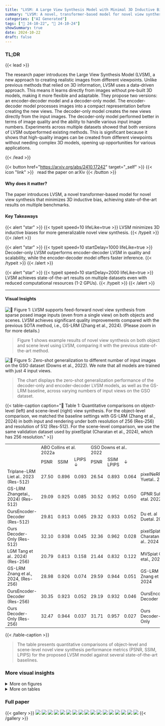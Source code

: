 ```yaml
---
title: "LVSM: A Large View Synthesis Model with Minimal 3D Inductive Bias"
summary: "LVSM: A novel, transformer-based model for novel view synthesis that surpasses prior methods by minimizing 3D inductive bias and achieving state-of-the-art quality."
categories: ["AI Generated"]
tags: ["🔖 24-10-22", "🤗 24-10-24"]
showSummary: true
date: 2024-10-22
draft: false
---
```


### TL;DR


{{< lead >}}

The research paper introduces the Large View Synthesis Model (LVSM), a new approach to creating realistic images from different viewpoints. Unlike previous methods that relied on 3D information, LVSM uses a data-driven approach. This means it learns directly from images without pre-built 3D models, making it more flexible and adaptable. They propose two versions: an encoder-decoder model and a decoder-only model. The encoder-decoder model processes images into a compact representation before creating the new views. The decoder-only model creates the new views directly from the input images.  The decoder-only model performed better in terms of image quality and the ability to handle various input image numbers. Experiments across multiple datasets showed that both versions of LVSM outperformed existing methods. This is significant because it shows that high-quality images can be created from different viewpoints without needing complex 3D models, opening up opportunities for various applications.

{{< /lead >}}


{{< button href="https://arxiv.org/abs/2410.17242" target="_self" >}}
{{< icon "link" >}} &nbsp; read the paper on arXiv
{{< /button >}}

#### Why does it matter?
The paper introduces LVSM, a novel transformer-based model for novel view synthesis that minimizes 3D inductive bias, achieving state-of-the-art results on multiple benchmarks.
#### Key Takeaways

{{< alert "star" >}}
{{< typeit speed=10 lifeLike=true >}} LVSM minimizes 3D inductive biases for more generalizable novel view synthesis. {{< /typeit >}}
{{< /alert >}}

{{< alert "star" >}}
{{< typeit speed=10 startDelay=1000 lifeLike=true >}} Decoder-only LVSM outperforms encoder-decoder LVSM in quality and scalability, while the encoder-decoder model offers faster inference. {{< /typeit >}}
{{< /alert >}}

{{< alert "star" >}}
{{< typeit speed=10 startDelay=2000 lifeLike=true >}} LVSM achieves state-of-the-art results on multiple datasets even with reduced computational resources (1-2 GPUs). {{< /typeit >}}
{{< /alert >}}

------
#### Visual Insights



![](figures/figures_2_0.png "🔼 Figure 1: LVSM supports feed-forward novel view synthesis from sparse posed image inputs (even from a single view) on both objects and scenes. LVSM achieves significant quality improvements compared with the previous SOTA method, i.e., GS-LRM (Zhang et al., 2024). (Please zoom in for more details.)")

> Figure 1 shows example results of novel view synthesis on both object and scene level using LVSM, comparing it with the previous state-of-the-art method.





![](charts/charts_10_0.png "🔼 Figure 5: Zero-shot generalization to different number of input images on the GSO dataset (Downs et al., 2022). We note that all models are trained with just 4 input views.")

> The chart displays the zero-shot generalization performance of the decoder-only and encoder-decoder LVSM models, as well as the GS-LRM baseline, across varying numbers of input views on the GSO dataset.





{{< table-caption caption="🔽 Table 1: Quantitative comparisons on object-level (left) and scene-level (right) view synthesis. For the object-level comparison, we matched the baseline settings with GS-LRM (Zhang et al., 2024) in both input and rendering under both resolution of 256 (Res-256) and resolution of 512 (Res-512). For the scene-level comparison, we use the same validation dataset used by pixelSplat (Charatan et al., 2024), which has 256 resolution." >}}
<br><table id='1' style='font-size:14px'><tr><td rowspan="2"></td><td colspan="3">ABO Collins et al. 2022a</td><td colspan="3">GSO Downs et al.. 2022</td><td></td><td colspan="3">RealEstate10k Zhou et al. 2018)</td></tr><tr><td>PSNR</td><td>SSIM</td><td>LPIPS ↓</td><td>PSNR</td><td>SSIM LPIPS</td><td>↓</td><td></td><td>PSNR ↑</td><td>SSIM</td><td>LPIPS ↓</td></tr><tr><td>Triplane-LRM Liet al.. 2023 (Res-512)</td><td>27.50</td><td>0.896</td><td>0.093</td><td>26.54</td><td>0.893</td><td>0.064</td><td>pixelNeRF Yuetal.. 2021</td><td>20.43</td><td>0.589</td><td>0.550</td></tr><tr><td>GS-LRM Zhangetai., 2024) (Res-512)</td><td>29.09</td><td>0.925</td><td>0.085</td><td>30.52</td><td>0.952</td><td>0.050</td><td>GPNR Suhail etal. 2022a</td><td>24.11</td><td>0.793</td><td>0.255</td></tr><tr><td>OursEncoder-Decoder (Res-512)</td><td>29.81</td><td>0.913</td><td>0.065</td><td>29.32</td><td>0.933</td><td>0.052</td><td>Du et. al Duetal. 2023,</td><td>24.78</td><td>0.820</td><td>0.213</td></tr><tr><td>Ours Decoder-Only (Res-512)</td><td>32.10</td><td>0.938</td><td>0.045</td><td>32.36</td><td>0.962</td><td>0.028</td><td>pixelSplat Charatan et al.. 2024</td><td>26.09</td><td>0.863</td><td>0.136</td></tr><tr><td>LGM Tang et al.. 2024) (Res-256)</td><td>20.79</td><td>0.813</td><td>0.158</td><td>21.44</td><td>0.832</td><td>0.122</td><td>MVSpiat Cnen etal., 2024</td><td>26.39</td><td>0.869</td><td>0.128</td></tr><tr><td>GS-LRM Znang et al., 2024, (Res-256)</td><td>28.98</td><td>0.926</td><td>0.074</td><td>29.59</td><td>0.944</td><td>0.051</td><td>GS-LRM Znang et al., 2024</td><td>28.10</td><td>0.892</td><td>0.114</td></tr><tr><td>OursEncoder-Decoder (Res-256)</td><td>30.35</td><td>0.923</td><td>0.052</td><td>29.19</td><td>0.932</td><td>0.046</td><td>OursEncoder-Decoder</td><td>28.58</td><td>0.893</td><td>0.114</td></tr><tr><td>Ours Decoder-Only (Res-256)</td><td>32.47</td><td>0.944</td><td>0.037</td><td>31.71</td><td>0.957</td><td>0.027</td><td>Ours Decoder-Only</td><td>29.67</td><td>0.906</td><td>0.098</td></tr></table>{{< /table-caption >}}

> The table presents quantitative comparisons of object-level and scene-level novel view synthesis performance metrics (PSNR, SSIM, LPIPS) for the proposed LVSM model against several state-of-the-art baselines.



### More visual insights

<details>
<summary>More on figures
</summary>


![](figures/figures_4_0.png "🔼 Figure 2: LVSM model architecture. LVSM first patchifies the posed input images into tokens. The target view to be synthesized is represented by its Plücker ray embeddings and is also tokenized. The input view and target tokens are sent to a full transformer-based model to predict the tokens that are used to regress the target view pixels. We study two LVSM transformer architectures, as a Decoder-only architecture (left) and a Encoder-Decoder architecture (right).")

> The figure illustrates the two transformer-based architectures of the Large View Synthesis Model (LVSM): a decoder-only architecture and an encoder-decoder architecture, both designed for novel view synthesis from sparse image inputs.


![](figures/figures_7_0.png "🔼 Figure 3: Object-level visual comparison at 512 resolution. Given 4 sparse input posed images (leftmost column), we compare our high-res object-level novel-view rendering results with two baselines: Instant3D’s Triplane-LRM (Li et al., 2023) and GS-LRM (Res-512) (Zhang et al., 2024) . Both our Encoder-Decoder and Decoder-Only models exhibit fewer floaters (first example) and fewer blurry artifacts (second example), compared to the baselines. Our Decoder-Only model effectively handles complex geometry, including small holes (third example) and thin structures (fourth example). Additionally, it preserves the details of high-frequency texture (last example).")

> Figure 3 shows a qualitative comparison of object-level novel view synthesis results from four different methods at 512 resolution, highlighting the superior performance of the proposed LVSM in handling complex geometries and high-frequency textures.


![](figures/figures_8_0.png "🔼 Figure 4: Scene-level visual comparison. We evaluate our encoder-decoder and decoder-only models on scene-level view synthesis, comparing them against the prior leading baseline methods, namely pixelSplat (Charatan et al., 2024), MVSplat (Chen et al., 2024), and GS-LRM (Zhang et al., 2024). Our methods exhibit fewer texture and geometric artifacts, generate more accurate and realistic specular reflections, and are closer to the ground truth images.")

> Figure 4 shows a qualitative comparison of scene-level view synthesis results between the proposed LVSM and several baseline methods, highlighting the improved quality and realism of LVSM.


![](figures/figures_16_0.png "🔼 Figure 3: Object-level visual comparison at 512 resolution. Given 4 sparse input posed images (leftmost column), we compare our high-res object-level novel-view rendering results with two baselines: Instant3D’s Triplane-LRM (Li et al., 2023) and GS-LRM (Res-512) (Zhang et al., 2024) . Both our Encoder-Decoder and Decoder-Only models exhibit fewer floaters (first example) and fewer blurry artifacts (second example), compared to the baselines. Our Decoder-Only model effectively handles complex geometry, including small holes (third example) and thin structures (fourth example). Additionally, it preserves the details of high-frequency texture (last example).")

> Figure 3 shows a comparison of object-level novel view rendering results from the proposed LVSM model against two baseline methods, highlighting the superior performance of LVSM in terms of fewer artifacts and better handling of complex geometries.


</details>




<details>
<summary>More on tables
</summary>


{{< table-caption caption="🔽 Table 1: Quantitative comparisons on object-level (left) and scene-level (right) view synthesis. For the object-level comparison, we matched the baseline settings with GS-LRM (Zhang et al., 2024) in both input and rendering under both resolution of 256 (Res-256) and resolution of 512 (Res-512). For the scene-level comparison, we use the same validation dataset used by pixelSplat (Charatan et al., 2024), which has 256 resolution." >}}
<table id='1' style='font-size:14px'><tr><td></td><td colspan="3">RealEstate10k Zhou et al. 2018)</td></tr><tr><td></td><td>PSNR ↑</td><td>SSIM</td><td>LPIPS ↓</td></tr><tr><td>Ours Encoder-Decoder (6 + 18)</td><td>28.32</td><td>0.888</td><td>0.117</td></tr><tr><td>Ours Encoder-Decoder (12 + 12)</td><td>27.39</td><td>0.869</td><td>0.137</td></tr><tr><td>Ours Encoder-Decoder (18 +6)</td><td>26.80</td><td>0.855</td><td>0.152</td></tr><tr><td>Ours Decoder-Only (24 layers)</td><td>28.89</td><td>0.894</td><td>0.108</td></tr><tr><td>Ours Decoder-Only (18 layers)</td><td>28.77</td><td>0.892</td><td>0.109</td></tr><tr><td>Ours Decoder-Only (12 layers)</td><td>28.61</td><td>0.890</td><td>0.111</td></tr><tr><td>Ours Decoder-Only (6 layers)</td><td>27.62</td><td>0.869</td><td>0.129</td></tr></table>{{< /table-caption >}}

> Table 1 quantitatively compares the performance of the proposed LVSM model against various baselines on object-level and scene-level view synthesis tasks, using PSNR, SSIM, and LPIPS metrics.


{{< table-caption caption="🔽 Table 1: Quantitative comparisons on object-level (left) and scene-level (right) view synthesis. For the object-level comparison, we matched the baseline settings with GS-LRM (Zhang et al., 2024) in both input and rendering under both resolution of 256 (Res-256) and resolution of 512 (Res-512). For the scene-level comparison, we use the same validation dataset used by pixelSplat (Charatan et al., 2024), which has 256 resolution." >}}
<br><table id='3' style='font-size:14px'><tr><td></td><td colspan="3">GSO Downs et al. 2022</td></tr><tr><td></td><td>PSNR ↑</td><td>SSIM T</td><td>LPIPS ↓</td></tr><tr><td>Ours Encoder-Decoder</td><td>28.07</td><td>0.920</td><td>0.053</td></tr><tr><td>Ours w/o latents' self-updating</td><td>26.61</td><td>0.903</td><td>0.061</td></tr><tr><td></td><td colspan="3">RealEstate10k Zhou et al., 2018</td></tr><tr><td></td><td>PSNR ↑</td><td>SSIM�</td><td>LPIPS ↓</td></tr><tr><td>Ours Decoder-Only</td><td>29.67</td><td>0.906</td><td>0.098</td></tr><tr><td>Ours w/ per-patch prediction</td><td>28.98</td><td>0.897</td><td>0.103</td></tr></table>{{< /table-caption >}}

> The table quantitatively compares the performance of the proposed LVSM model with various state-of-the-art methods on object-level and scene-level view synthesis tasks, showing PSNR, SSIM, and LPIPS scores for different resolutions.


{{< table-caption caption="🔽 Table 1: Quantitative comparisons on object-level (left) and scene-level (right) view synthesis. For the object-level comparison, we matched the baseline settings with GS-LRM (Zhang et al., 2024) in both input and rendering under both resolution of 256 (Res-256) and resolution of 512 (Res-512). For the scene-level comparison, we use the same validation dataset used by pixelSplat (Charatan et al., 2024), which has 256 resolution." >}}
<table id='1' style='font-size:14px'><tr><td></td><td colspan="3">GSO Downs et al., 2022</td></tr><tr><td></td><td>PSNR ↑</td><td>SSIMT</td><td>LPIPS ↓</td></tr><tr><td>Ours Decoder-Only (24 layers)</td><td>27.04</td><td>0.910</td><td>0.055</td></tr><tr><td>Ours Decoder-Only (18 layers)</td><td>26.81</td><td>0.907</td><td>0.057</td></tr><tr><td>Ours Decoder-Only (12 layers)</td><td>26.11</td><td>0.896</td><td>0.065</td></tr><tr><td>Ours Decoder-Only (6 layers)</td><td>24.15</td><td>0.865</td><td>0.092</td></tr></table>{{< /table-caption >}}

> The table quantitatively compares the proposed LVSM model's performance on object-level and scene-level view synthesis tasks against several state-of-the-art baselines, using PSNR, SSIM, and LPIPS metrics.


</details>


### Full paper

{{< gallery >}}
<img src="paper_images/1.png" class="grid-w50 md:grid-w33 xl:grid-w25" />
<img src="paper_images/2.png" class="grid-w50 md:grid-w33 xl:grid-w25" />
<img src="paper_images/3.png" class="grid-w50 md:grid-w33 xl:grid-w25" />
<img src="paper_images/4.png" class="grid-w50 md:grid-w33 xl:grid-w25" />
<img src="paper_images/5.png" class="grid-w50 md:grid-w33 xl:grid-w25" />
<img src="paper_images/6.png" class="grid-w50 md:grid-w33 xl:grid-w25" />
<img src="paper_images/7.png" class="grid-w50 md:grid-w33 xl:grid-w25" />
<img src="paper_images/8.png" class="grid-w50 md:grid-w33 xl:grid-w25" />
<img src="paper_images/9.png" class="grid-w50 md:grid-w33 xl:grid-w25" />
<img src="paper_images/10.png" class="grid-w50 md:grid-w33 xl:grid-w25" />
<img src="paper_images/11.png" class="grid-w50 md:grid-w33 xl:grid-w25" />
<img src="paper_images/12.png" class="grid-w50 md:grid-w33 xl:grid-w25" />
<img src="paper_images/13.png" class="grid-w50 md:grid-w33 xl:grid-w25" />
<img src="paper_images/14.png" class="grid-w50 md:grid-w33 xl:grid-w25" />
<img src="paper_images/15.png" class="grid-w50 md:grid-w33 xl:grid-w25" />
<img src="paper_images/16.png" class="grid-w50 md:grid-w33 xl:grid-w25" />
<img src="paper_images/17.png" class="grid-w50 md:grid-w33 xl:grid-w25" />
{{< /gallery >}}